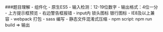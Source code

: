 ###题目理解
    - 组件化
    - 原生ES5
    - 输入检测：12-19位数字
    - 输出格式：4位一分
    - 上方提示框预览
    - 右边警告框报错
    - input内 锁头图标 银行图标
    - IE8及以上兼容
    - webpack 打包
    - sass 编写
    - 静态文件混淆式压缩
    - npm script: npm run build => 输出
